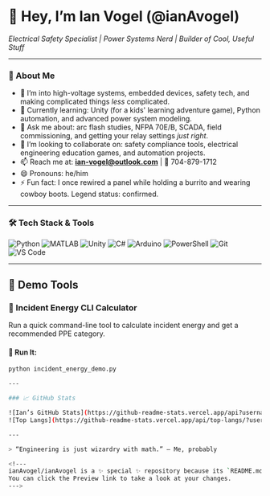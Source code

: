 # 👋 Hey, I’m Ian Vogel (@ianAvogel)  
_Electrical Safety Specialist | Power Systems Nerd | Builder of Cool, Useful Stuff_

---

### 🔭 About Me

- 👀 I’m into high-voltage systems, embedded devices, safety tech, and making complicated things *less* complicated.
- 🌱 Currently learning: Unity (for a kids' learning adventure game), Python automation, and advanced power system modeling.
- 💬 Ask me about: arc flash studies, NFPA 70E/B, SCADA, field commissioning, and getting your relay settings *just right*.
- 💞️ I’m looking to collaborate on: safety compliance tools, electrical engineering education games, and automation projects.
- 📫 Reach me at: **ian-vogel@outlook.com** | 📱 704-879-1712
- 😄 Pronouns: he/him
- ⚡ Fun fact: I once rewired a panel while holding a burrito and wearing cowboy boots. Legend status: confirmed.

---

### 🛠 Tech Stack & Tools

![Python](https://img.shields.io/badge/Python-3670A0?style=for-the-badge&logo=python&logoColor=ffdd54)
![MATLAB](https://img.shields.io/badge/MATLAB-0076A8?style=for-the-badge&logo=mathworks&logoColor=white)
![Unity](https://img.shields.io/badge/Unity-100000?style=for-the-badge&logo=unity&logoColor=white)
![C#](https://img.shields.io/badge/C%23-239120?style=for-the-badge&logo=c-sharp&logoColor=white)
![Arduino](https://img.shields.io/badge/Arduino-00979D?style=for-the-badge&logo=arduino&logoColor=white)
![PowerShell](https://img.shields.io/badge/Powershell-5391FE?style=for-the-badge&logo=powershell&logoColor=white)
![Git](https://img.shields.io/badge/Git-F05032?style=for-the-badge&logo=git&logoColor=white)
![VS Code](https://img.shields.io/badge/VS_Code-007ACC?style=for-the-badge&logo=visual-studio-code&logoColor=white)


---

## 🧪 Demo Tools

### 🧮 Incident Energy CLI Calculator
Run a quick command-line tool to calculate incident energy and get a recommended PPE category.

#### 🔧 Run It:
```bash
python incident_energy_demo.py

---

### 📈 GitHub Stats

![Ian’s GitHub Stats](https://github-readme-stats.vercel.app/api?username=ianAvogel&show_icons=true&theme=tokyonight)
![Top Langs](https://github-readme-stats.vercel.app/api/top-langs/?username=ianAvogel&layout=compact&theme=tokyonight)

---

> “Engineering is just wizardry with math.” – Me, probably

<!---
ianAvogel/ianAvogel is a ✨ special ✨ repository because its `README.md` (this file) appears on your GitHub profile.
You can click the Preview link to take a look at your changes.
--->
